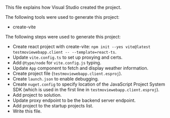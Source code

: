 This file explains how Visual Studio created the project.

The following tools were used to generate this project:
- create-vite

The following steps were used to generate this project:
- Create react project with create-vite: `npm init --yes vite@latest testmoviewebapp.client -- --template=react-ts`.
- Update `vite.config.ts` to set up proxying and certs.
- Add `@type/node` for `vite.config.js` typing.
- Update `App` component to fetch and display weather information.
- Create project file (`testmoviewebapp.client.esproj`).
- Create `launch.json` to enable debugging.
- Create `nuget.config` to specify location of the JavaScript Project System SDK (which is used in the first line in `testmoviewebapp.client.esproj`).
- Add project to solution.
- Update proxy endpoint to be the backend server endpoint.
- Add project to the startup projects list.
- Write this file.
